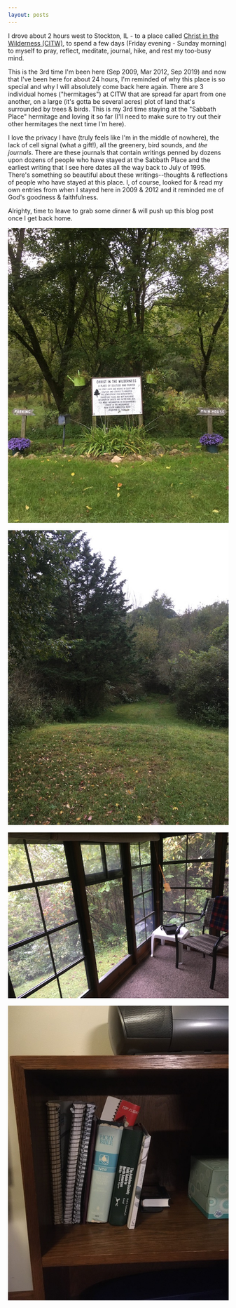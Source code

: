 ```yaml
---
layout: posts
---
```


I drove about 2 hours west to Stockton, IL - to a place called [Christ in the Wilderness (CITW)](http://citwretreat.com), to spend a few days (Friday evening - Sunday morning) to myself to pray, reflect, meditate, journal, hike, and rest my too-busy mind.

This is the 3rd time I'm been here (Sep 2009, Mar 2012, Sep 2019) and now that I've been here for about 24 hours, I'm reminded of why this place is so special and why I will absolutely come back here again. There are 3 individual homes ("hermitages") at CITW that are spread far apart from one another, on a large (it's gotta be several acres) plot of land that's surrounded by trees & birds. This is my 3rd time staying at the "Sabbath Place" hermitage and loving it so far (I'll need to make sure to try out their other hermitages the next time I'm here).

I love the privacy I have (truly feels like I'm in the middle of nowhere), the lack of cell signal (what a gift!), all the greenery, bird sounds, and _the journals_. There are these journals that contain writings penned by dozens upon dozens of people who have stayed at the Sabbath Place and the earliest writing that I see here dates all the way back to July of 1995. There's something so beautiful about these writings--thoughts & reflections of people who have stayed at this place. I, of course, looked for & read my own entries from when I stayed here in 2009 & 2012 and it reminded me of God's goodness & faithfulness.

Alrighty, time to leave to grab some dinner & will push up this blog post once I get back home.

![Welcome to CITW](/assets/img/citw-welcome.jpg)

![Trail](/assets/img/citw-trail.jpg)

![The Sabbath Place hermitage](/assets/img/citw-hermitage.jpg)

![The journals](/assets/img/citw-journals.jpg)
